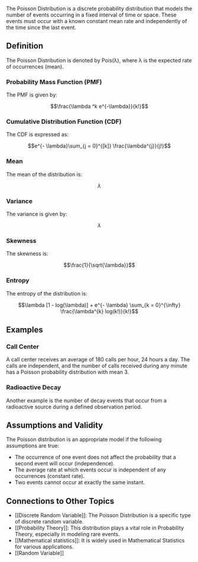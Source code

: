 
The Poisson Distribution is a discrete probability distribution that models the number of events occurring in a fixed interval of time or space. These events must occur with a known constant mean rate and independently of the time since the last event.

## Definition

The Poisson Distribution is denoted by Pois⁡(λ), where λ is the expected rate of occurrences (mean).

### Probability Mass Function (PMF)

The PMF is given by:

$$\frac{\lambda ^k e^{-\lambda}}{k!}$$

### Cumulative Distribution Function (CDF)

The CDF is expressed as:

$$e^{- \lambda}\sum_{j = 0}^{[k]} \frac{\lambda^{j}}{j!}$$

### Mean

The mean of the distribution is:

$$\lambda$$

### Variance

The variance is given by:

$$\lambda$$

### Skewness

The skewness is:

$$\frac{1}{\sqrt{\lambda}}$$
### Entropy

The entropy of the distribution is:

$$\lambda [1 - log(\lambda)] + e^{- \lambda} \sum_{k = 0}^{\infty} \frac{\lambda^{k} log(k!)}{k!}$$

## Examples

### Call Center

A call center receives an average of 180 calls per hour, 24 hours a day. The calls are independent, and the number of calls received during any minute has a Poisson probability distribution with mean 3.

### Radioactive Decay

Another example is the number of decay events that occur from a radioactive source during a defined observation period.

## Assumptions and Validity

The Poisson distribution is an appropriate model if the following assumptions are true:

- The occurrence of one event does not affect the probability that a second event will occur (independence).
- The average rate at which events occur is independent of any occurrences (constant rate).
- Two events cannot occur at exactly the same instant.

## Connections to Other Topics

- [[Discrete Random Variable]]: The Poisson Distribution is a specific type of discrete random variable.
- [[Probability Theory]]: This distribution plays a vital role in Probability Theory, especially in modeling rare events.
- [[Mathematical statistics]]: It is widely used in Mathematical Statistics for various applications.
- [[Random Variable]]